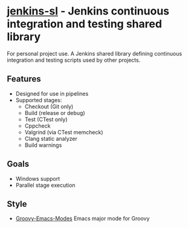 **[jenkins-sl](https://github.com/leighgarbs/jenkins-sl)** -
  Jenkins continuous integration and testing shared library
===========================================================

For personal project use.  A Jenkins shared library defining continuous integration and testing scripts used by other projects.

## Features ##
* Designed for use in pipelines
* Supported stages:
  * Checkout (Git only)
  * Build (release or debug)
  * Test (CTest only)
  * Cppcheck
  * Valgrind (via CTest memcheck)
  * Clang static analyzer
  * Build warnings

## Goals ##
* Windows support
* Parallel stage execution

## Style ##
* [Groovy-Emacs-Modes](
  https://github.com/Groovy-Emacs-Modes/groovy-emacs-modes)
  Emacs major mode for Groovy
